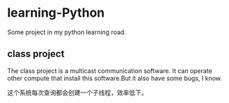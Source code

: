 # learning-Python
Some project in my python learning road.

## class project ##

The class project is a multicast communication software. It can operate other compute that install this software.But it also have some bugs, I know.

这个系统每次查询都会创建一个子线程，效率低下。

